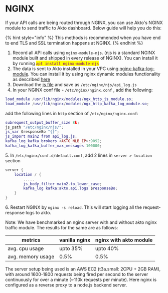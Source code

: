 # NGINX

If your API calls are being routed through NGINX, you can use Akto's NGINX module to send traffic to Akto dashboard. Below guide will help you do this:

{% hint style="info" %}
This methods is recommended when you have end to end TLS and SSL termination happens at NGINX.
{% endhint %}

1. Record all API calls using `nginx-module-njs`. (njs is a standard NGINX module built and shipped in every release of NGINX). You can install it by running <mark style="color:purple;">`apt install nginx-module-njs`</mark>
2. The data is sent to Akto installed in your VPC using [nginx-kafka-log-module](https://github.com/kaltura/nginx-kafka-log-module). You can install it by using nginx dynamic modules functionality as described [here](https://www.nginx.com/blog/compiling-dynamic-modules-nginx-plus/)
3. Download the [js file](https://raw.githubusercontent.com/akto-api-security/nginx-middleware/master/api\_log.js) and save as `/etc/nginx/njs/api_log.js`
4. In your NGINX conf file - `/etc/nginx/nginx.conf` , add the following:

```lua
load_module /usr/lib/nginx/modules/ngx_http_js_module.so;
load_module /usr/lib/nginx/modules/ngx_http_kafka_log_module.so;
```

add the following lines in `http` section of `/etc/nginx/nginx.conf`:&#x20;

```lua
subrequest_output_buffer_size 8k;
js_path "/etc/nginx/njs/";
js_var $responseBo "{}";
js_import main2 from api_log.js;
kafka_log_kafka_brokers <AKTO_NLB_IP>:9092;
kafka_log_kafka_buffer_max_messages 100000;
```

5\. In `/etc/nginx/conf.d/default.conf`, add 2 lines in `server > location` section

```lua
server {
    location / {
        .....
        js_body_filter main2.to_lower_case;
		kafka_log kafka:akto.api.logs $responseBo;
    }
}
```

6\. Restart NGINX by `nginx -s reload`. This will start logging all the request-response logs to akto.&#x20;

Note: We have benchmarked an nginx server with and without akto nginx traffic module. The results for the same are as follows: 

| metrics           | vanilla nginx | nginx with akto module |
|-------------------|---------------|------------------------|
| avg. cpu usage    | upto 35%      | upto 40%               |
| avg. memory usage | 0.5%          | 0.5%                   |

The server setup being used is an AWS EC2 (t3a.small: 2CPU + 2GB RAM), with around 1600-1800 requests being fired per second to the server continuously for over a minute (~110k requests per minute). Here nginx is configured as a reverse proxy to a node.js backend server.
